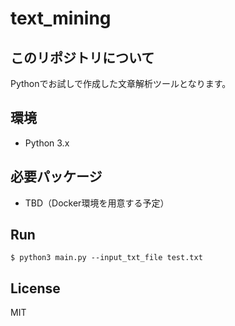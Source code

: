# text_mining

## このリポジトリについて

Pythonでお試しで作成した文章解析ツールとなります。

## 環境

* Python 3.x

## 必要パッケージ

* TBD（Docker環境を用意する予定）

## Run

```Sh
$ python3 main.py --input_txt_file test.txt
```

## License

MIT

